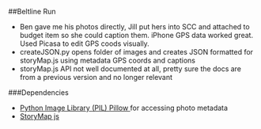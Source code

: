 ##Beltline Run
- Ben gave me his photos directly, Jill put hers into SCC and attached to budget item so she could caption them. iPhone GPS data worked great. Used Picasa to edit GPS coods visually.
- createJSON.py opens folder of images and creates JSON formatted for storyMap.js using metadata GPS coords and captions
- storyMap.js API not well documented at all, pretty sure the docs are from a previous version and no longer relevant


###Dependencies
 - <a href="https://github.com/python-imaging/Pillow" target="_blank">Python Image Library (PIL) Pillow </a> for accessing photo metadata
 - <a href="http://cdn.knightlab.com/libs/storymapjs/latest/js/storymap-min.js" target="_blank">StoryMap js</a>
 